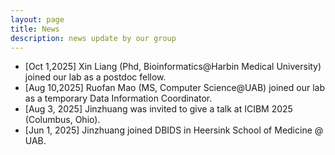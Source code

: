 ```yaml
---
layout: page
title: News
description: news update by our group
---
```

* [Oct 1,2025] Xin Liang (Phd, Bioinformatics@Harbin Medical University) joined our lab as a postdoc fellow.
* [Aug 10,2025] Ruofan Mao (MS, Computer Science@UAB) joined our lab as a temporary Data Information Coordinator.
* [Aug 3, 2025] Jinzhuang was invited to give a talk at ICIBM 2025 (Columbus, Ohio).
* [Jun 1, 2025] Jinzhuang joined DBIDS in Heersink School of Medicine @ UAB.



